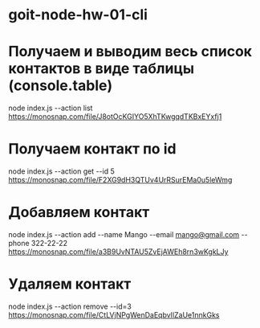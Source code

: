 # goit-node-hw-01-cli

# Получаем и выводим весь список контактов в виде таблицы (console.table)

node index.js --action list
https://monosnap.com/file/J8otOcKGIYO5XhTKwgqdTKBxEYxfj1

# Получаем контакт по id

node index.js --action get --id 5
https://monosnap.com/file/F2XG9dH3QTUv4UrRSurEMa0u5leWmg

# Добавляем контакт

node index.js --action add --name Mango --email mango@gmail.com --phone
322-22-22 https://monosnap.com/file/a3B9UvNTAU5ZvEjAWEh8rn3wKgkLJy

# Удаляем контакт

node index.js --action remove --id=3
https://monosnap.com/file/CtLVjNPgWenDaEqbvIlZaUe1nnkGks
